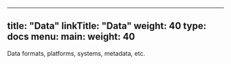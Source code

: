 
---
title: "Data"
linkTitle: "Data"
weight: 40
type: docs
menu:
  main:
    weight: 40
---

Data formats, platforms, systems, metadata, etc.

